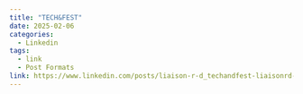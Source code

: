 ```yaml
---
title: "TECH&FEST"
date: 2025-02-06
categories:
  - Linkedin
tags:
  - link
  - Post Formats
link: https://www.linkedin.com/posts/liaison-r-d_techandfest-liaisonrd-innovation-activity-7292853560852029440-1s40?utm_source=share&utm_medium=member_desktop&rcm=ACoAAB9sxZEB59JfwRGh-FrcYRfZ8HgcWwIwoCI
---
```


